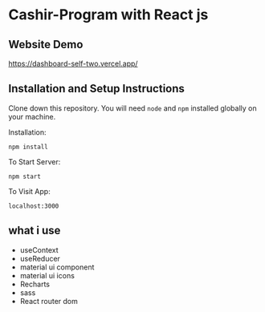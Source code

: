 # Cashir-Program with React js

## Website Demo
https://dashboard-self-two.vercel.app/

## Installation and Setup Instructions

Clone down this repository. You will need `````node````` and `````npm````` installed globally on your machine.

Installation:

`````npm install`````

To Start Server:

`````npm start`````

To Visit App:

`````localhost:3000`````

## what i use 

* useContext
* useReducer
* material ui component
* material ui icons
* Recharts
* sass
* React router dom

